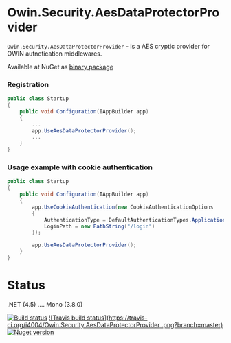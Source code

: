 Owin.Security.AesDataProtectorProvider
============

`Owin.Security.AesDataProtectorProvider` - is a AES cryptic provider for OWIN autnetication middlewares.

Available at NuGet as [binary package](https://www.nuget.org/packages/Owin.Security.AesDataProtectorProvider/)

### Registration

```csharp
public class Startup
{
	public void Configuration(IAppBuilder app)
	{
		...
		app.UseAesDataProtectorProvider();
		...
	}
}
```

### Usage example with cookie authentication


```csharp
public class Startup
{
	public void Configuration(IAppBuilder app)
	{
		app.UseCookieAuthentication(new CookieAuthenticationOptions
		{
			AuthenticationType = DefaultAuthenticationTypes.ApplicationCookie,
			LoginPath = new PathString("/login")
		});

		app.UseAesDataProtectorProvider();
	}
}
```


Status
===
.NET (4.5) .... Mono (3.8.0)

[![Build status](https://ci.appveyor.com/api/projects/status/0vjtl572q4f8nh3r/branch/master)](https://ci.appveyor.com/project/i4004/owin-security-aesdataprotectorprovider/branch/master)
[![Travis build status](https://travis-ci.org/i4004/Owin.Security.AesDataProtectorProvider .png?branch=master)](https://travis-ci.org/i4004/Owin.Security.AesDataProtectorProvider)
[![Nuget version](http://img.shields.io/badge/nuget-Package-blue.png)](https://www.nuget.org/packages/Owin.Security.AesDataProtectorProvider/)
